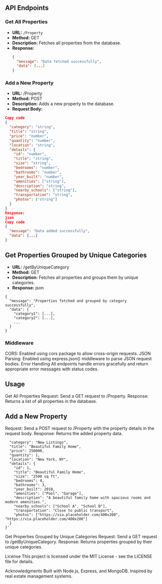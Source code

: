 ## API Endpoints

### Get All Properties

- **URL:** `/Property`
- **Method:** GET
- **Description:** Fetches all properties from the database.
- **Response:**
  ```json
  {
    "message": "Data fetched successfully",
    "data": [...]
  }
### Add a New Property
- **URL:** /Property
- **Method:** POST
- **Description:** Adds a new property to the database.
- **Request Body:**
```json
Copy code
{
  "category": "string",
  "title": "string",
  "price": "number",
  "quantity": "number",
  "location": "string",
  "details": {
    "id": "number",
    "title": "string",
    "size": "string",
    "bedrooms": "number",
    "bathrooms": "number",
    "year_built": "number",
    "amenities": ["string"],
    "description": "string",
    "nearby_schools": ["string"],
    "transportation": "string",
    "photos": ["string"]
  }
}
Response:
json
Copy code
{
  "message": "Data added successfully",
  "data": {...}
}
```
## Get Properties Grouped by Unique Categories
- **URL:** /getByUniqueCategory
- **Method:** GET
- **Description:** Fetches all properties and groups them by unique categories.
- **Response:**
json
```
{
  "message": "Properties fetched and grouped by category successfully",
  "data": {
    "category1": [...],
    "category2": [...],
    ...
  }
}
```
### Middleware
CORS: Enabled using cors package to allow cross-origin requests.
JSON Parsing: Enabled using express.json() middleware to parse JSON request bodies.
Error Handling
All endpoints handle errors gracefully and return appropriate error messages with status codes.

## Usage
Get All Properties
Request: Send a GET request to /Property.
Response: Returns a list of all properties in the database.

## Add a New Property
Request: Send a POST request to /Property with the property details in the request body.
Response: Returns the added property data.
```{
  "category": "New Listings",
  "title": "Beautiful Family Home",
  "price": 250000,
  "quantity": 1,
  "location": "New York, NY",
  "details": {
    "id": 1,
    "title": "Beautiful Family Home",
    "size": "2500 sq ft",
    "bedrooms": 4,
    "bathrooms": 3,
    "year_built": 2010,
    "amenities": ["Pool", "Garage"],
    "description": "A beautiful family home with spacious rooms and modern amenities.",
    "nearby_schools": ["School A", "School B"],
    "transportation": "Close to public transport",
    "photos": ["https://via.placeholder.com/400x200", "https://via.placeholder.com/400x200"]
  }
}'
```
Get Properties Grouped by Unique Categories
Request: Send a GET request to /getByUniqueCategory.
Response: Returns properties grouped by their unique categories.

License
This project is licensed under the MIT License - see the LICENSE file for details.

Acknowledgments
Built with Node.js, Express, and MongoDB.
Inspired by real estate management systems.
